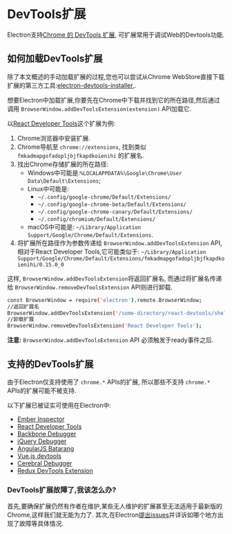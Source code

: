# DevTools扩展

Electron支持[Chrome 的 DevTools 扩展][devtools-extension], 可扩展常用于调试Web的Devtools功能.

## 如何加载DevTools扩展

除了本文概述的手动加载扩展的过程,您也可以尝试从Chrome WebStore直接下载扩展的第三方工具:[electron-devtools-installer](https://github.com/GPMDP/electron-devtools-installer),.

想要Electron中加载扩展,你要先在Chrome中下载并找到它的所在路径,然后通过调用 `BrowserWindow.addDevToolsExtension(extension)` API加载它.

以[React Developer Tools][react-devtools]这个扩展为例:

1. Chrome浏览器中安装扩展.
2. Chrome导航至 `chrome://extensions`, 找到类似 `fmkadmapgofadopljbjfkapdkoienihi` 的扩展名.
3. 找出Chrome存储扩展的所在路径:
   * Windows中可能是:`%LOCALAPPDATA%\Google\Chrome\User Data\Default\Extensions`;
   * Linux中可能是:
     * `~/.config/google-chrome/Default/Extensions/`
     * `~/.config/google-chrome-beta/Default/Extensions/`
     * `~/.config/google-chrome-canary/Default/Extensions/`
     * `~/.config/chromium/Default/Extensions/`
   * macOS中可能是: `~/Library/Application Support/Google/Chrome/Default/Extensions`.
4. 将扩展所在路径作为参数传递给 `BrowserWindow.addDevToolsExtension` API, 相对于React Developer Tools,它可能类似于: `~/Library/Application Support/Google/Chrome/Default/Extensions/fmkadmapgofadopljbjfkapdkoienihi/0.15.0_0`

这样, `BrowserWindow.addDevToolsExtension`将返回扩展名, 而通过将扩展名传递给 `BrowserWindow.removeDevToolsExtension` API则进行卸载.

 ```bash
const BrowserWindow = require('electron').remote.BrowserWindow;
//返回扩展名
BrowserWindow.addDevToolsExtension('/some-directory/react-devtools/shells/chrome');
//卸载扩展
BrowserWindow.removeDevToolsExtension('React Developer Tools');
 ```
 
**注意:**  `BrowserWindow.addDevToolsExtension` API 必须触发于ready事件之后.


## 支持的DevTools扩展

由于Electron仅支持使用了 `chrome.*` APIs的扩展, 所以那些不支持 `chrome.*` APIs的扩展可能不被支持.

以下扩展已被证实可使用在Electron中:

* [Ember Inspector](https://chrome.google.com/webstore/detail/ember-inspector/bmdblncegkenkacieihfhpjfppoconhi)
* [React Developer Tools](https://chrome.google.com/webstore/detail/react-developer-tools/fmkadmapgofadopljbjfkapdkoienihi)
* [Backbone Debugger](https://chrome.google.com/webstore/detail/backbone-debugger/bhljhndlimiafopmmhjlgfpnnchjjbhd)
* [jQuery Debugger](https://chrome.google.com/webstore/detail/jquery-debugger/dbhhnnnpaeobfddmlalhnehgclcmjimi)
* [AngularJS Batarang](https://chrome.google.com/webstore/detail/angularjs-batarang/ighdmehidhipcmcojjgiloacoafjmpfk)
* [Vue.js devtools](https://chrome.google.com/webstore/detail/vuejs-devtools/nhdogjmejiglipccpnnnanhbledajbpd)
* [Cerebral Debugger](http://www.cerebraljs.com/documentation/the_debugger)
* [Redux DevTools Extension](https://chrome.google.com/webstore/detail/redux-devtools/lmhkpmbekcpmknklioeibfkpmmfibljd)

### DevTools扩展故障了,我该怎么办?

首先,要确保扩展仍然有作者在维护,某些无人维护的扩展甚至无法适用于最新版的Chrome,这样我们就无能为力了.
其次,在Electron[提出issues](https://github.com/electron/electron/issues)并详诉如哪个地方出现了故障等具体情况.

[devtools-extension]: https://developer.chrome.com/extensions/devtools
[react-devtools]: https://chrome.google.com/webstore/detail/react-developer-tools/fmkadmapgofadopljbjfkapdkoienihi